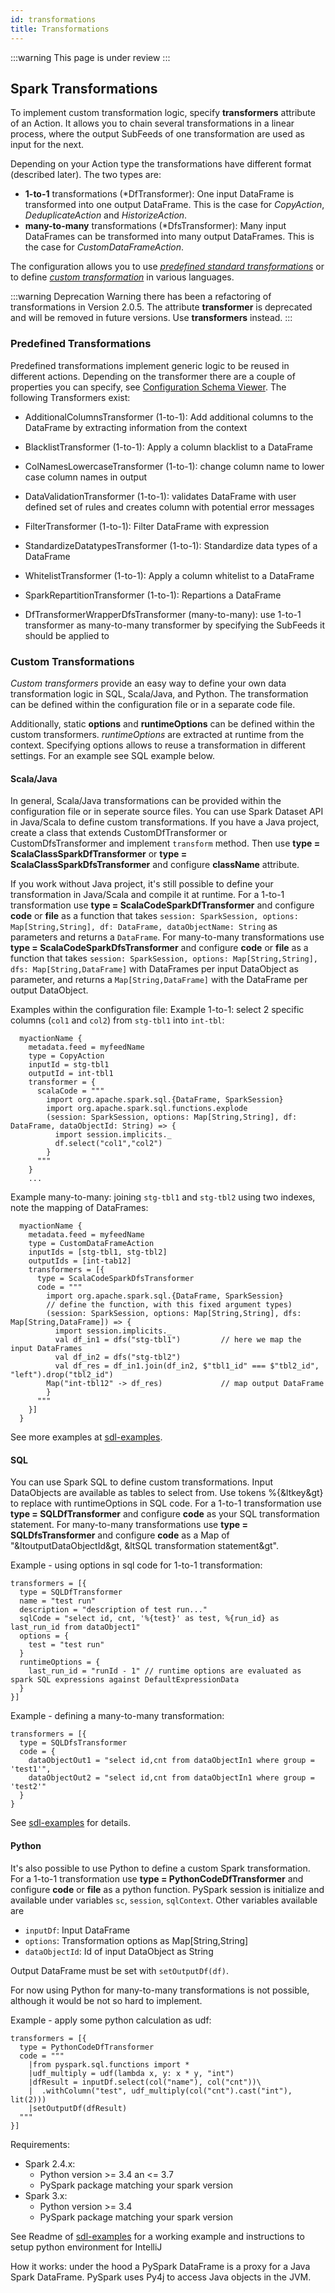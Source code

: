 ```yaml
---
id: transformations
title: Transformations
---
```


:::warning
This page is under review 
:::

## Spark Transformations
To implement custom transformation logic, specify **transformers** attribute of an Action. 
It allows you to chain several transformations in a linear process, where the output SubFeeds of one transformation are used as input for the next.

Depending on your Action type the transformations have different format (described later). The two types are:

* **1-to-1** transformations (\*DfTransformer): One input DataFrame is transformed into one output DataFrame. This is the case for *CopyAction*, *DeduplicateAction* and *HistorizeAction*.
* **many-to-many** transformations (\*DfsTransformer): Many input DataFrames can be transformed into many output DataFrames. This is the case for *CustomDataFrameAction*.

The configuration allows you to use [*predefined standard transformations*](#predefined-transformations) or to define [*custom transformation*](#custom-transformations) in various languages.

:::warning Deprecation Warning
 there has been a refactoring of transformations in Version 2.0.5. The attribute **transformer** is deprecated and will be removed in future versions. Use **transformers** instead.
:::


### Predefined Transformations
Predefined transformations implement generic logic to be reused in different actions. 
Depending on the transformer there are a couple of properties you can specify, see [Configuration Schema Viewer](../../JsonSchemaViewer).
The following Transformers exist:

* AdditionalColumnsTransformer (1-to-1): Add additional columns to the DataFrame by extracting information from the context
* BlacklistTransformer (1-to-1): Apply a column blacklist to a DataFrame
* ColNamesLowercaseTransformer (1-to-1): change column name to lower case column names in output
* DataValidationTransformer (1-to-1): validates DataFrame with user defined set of rules and creates column with potential error messages
* FilterTransformer (1-to-1): Filter DataFrame with expression
* StandardizeDatatypesTransformer (1-to-1): Standardize data types of a DataFrame
* WhitelistTransformer (1-to-1): Apply a column whitelist to a DataFrame
* SparkRepartitionTransformer (1-to-1): Repartions a DataFrame

* DfTransformerWrapperDfsTransformer (many-to-many): use 1-to-1 transformer as many-to-many transformer by specifying the SubFeeds it should be applied to
<!-- TODO show one example of an predefined transformation -->


### Custom Transformations
*Custom transformers* provide an easy way to define your own data transformation logic in SQL, Scala/Java, and Python.
The transformation can be defined within the configuration file or in a separate code file. 

Additionally, static **options** and **runtimeOptions** can be defined within the custom transformers. *runtimeOptions* are extracted at runtime from the context.
Specifying options allows to reuse a transformation in different settings. For an example see SQL example below.

#### Scala/Java
In general, Scala/Java transformations can be provided within the configuration file or in seperate source files. 
You can use Spark Dataset API in Java/Scala to define custom transformations.
If you have a Java project, create a class that extends CustomDfTransformer or CustomDfsTransformer and implement `transform` method.
Then use **type = ScalaClassSparkDfTransformer** or **type = ScalaClassSparkDfsTransformer** and configure **className** attribute.

If you work without Java project, it's still possible to define your transformation in Java/Scala and compile it at runtime.
For a 1-to-1 transformation use **type = ScalaCodeSparkDfTransformer** and configure **code** or **file** as a function that takes `session: SparkSession, options: Map[String,String], df: DataFrame, dataObjectName: String` as parameters and returns a `DataFrame`.
For many-to-many transformations use **type = ScalaCodeSparkDfsTransformer** and configure **code** or **file** as a function that takes `session: SparkSession, options: Map[String,String], dfs: Map[String,DataFrame]` with DataFrames per input DataObject as parameter, and returns a `Map[String,DataFrame]` with the DataFrame per output DataObject.

Examples within the configuration file:
Example 1-to-1: select 2 specific columns (`col1` and `col2`) from `stg-tbl1` into `int-tbl`:
```
  myactionName {
    metadata.feed = myfeedName
    type = CopyAction
    inputId = stg-tbl1
    outputId = int-tbl1
    transformer = {
      scalaCode = """
        import org.apache.spark.sql.{DataFrame, SparkSession}
        import org.apache.spark.sql.functions.explode
        (session: SparkSession, options: Map[String,String], df: DataFrame, dataObjectId: String) => {
          import session.implicits._
          df.select("col1","col2")
        }
      """
    }
    ...
```

Example many-to-many: joining `stg-tbl1` and `stg-tbl2` using two indexes, note the mapping of DataFrames:

```
  myactionName {
    metadata.feed = myfeedName
    type = CustomDataFrameAction
    inputIds = [stg-tbl1, stg-tbl2]
    outputIds = [int-tab12]
    transformers = [{
      type = ScalaCodeSparkDfsTransformer
      code = """
        import org.apache.spark.sql.{DataFrame, SparkSession}
        // define the function, with this fixed argument types)
        (session: SparkSession, options: Map[String,String], dfs: Map[String,DataFrame]) => {
          import session.implicits._
          val df_in1 = dfs("stg-tbl1")         // here we map the input DataFrames
          val df_in2 = dfs("stg-tbl2")
          val df_res = df_in1.join(df_in2, $"tbl1_id" === $"tbl2_id", "left").drop("tbl2_id")
        Map("int-tbl12" -> df_res)             // map output DataFrame
        }
      """
    }]
  }
```

See more examples at [sdl-examples](https://github.com/smart-data-lake/sdl-examples).

#### SQL
You can use Spark SQL to define custom transformations.
Input DataObjects are available as tables to select from. Use tokens %{&ltkey&gt} to replace with runtimeOptions in SQL code.
For a 1-to-1 transformation use **type = SQLDfTransformer** and configure **code** as your SQL transformation statement.
For many-to-many transformations use **type = SQLDfsTransformer** and configure **code** as a Map of "&ltoutputDataObjectId&gt, &ltSQL transformation statement&gt".

Example - using options in sql code for 1-to-1 transformation:
```
transformers = [{
  type = SQLDfTransformer
  name = "test run"
  description = "description of test run..."
  sqlCode = "select id, cnt, '%{test}' as test, %{run_id} as last_run_id from dataObject1"
  options = {
    test = "test run"
  }
  runtimeOptions = {
    last_run_id = "runId - 1" // runtime options are evaluated as spark SQL expressions against DefaultExpressionData
  }
}]
```

Example - defining a many-to-many transformation:
```
transformers = [{
  type = SQLDfsTransformer
  code = {
    dataObjectOut1 = "select id,cnt from dataObjectIn1 where group = 'test1'",
    dataObjectOut2 = "select id,cnt from dataObjectIn1 where group = 'test2'"
  }
}
```

See [sdl-examples](https://github.com/smart-data-lake/sdl-examples) for details.

#### Python
It's also possible to use Python to define a custom Spark transformation.
For a 1-to-1 transformation use **type = PythonCodeDfTransformer** and configure **code** or **file** as a python function.
PySpark session is initialize and available under variables `sc`, `session`, `sqlContext`.
Other variables available are
* `inputDf`: Input DataFrame
* `options`: Transformation options as Map[String,String]
* `dataObjectId`: Id of input DataObject as String

Output DataFrame must be set with `setOutputDf(df)`.

For now using Python for many-to-many transformations is not possible, although it would be not so hard to implement.

Example - apply some python calculation as udf:
```
transformers = [{
  type = PythonCodeDfTransformer 
  code = """
    |from pyspark.sql.functions import *
    |udf_multiply = udf(lambda x, y: x * y, "int")
    |dfResult = inputDf.select(col("name"), col("cnt"))\
    |  .withColumn("test", udf_multiply(col("cnt").cast("int"), lit(2)))
    |setOutputDf(dfResult)
  """
}]
```

Requirements:
* Spark 2.4.x:
    * Python version >= 3.4 an <= 3.7
    * PySpark package matching your spark version
* Spark 3.x:
    * Python version >= 3.4
    * PySpark package matching your spark version

See Readme of [sdl-examples](https://github.com/smart-data-lake/sdl-examples) for a working example and instructions to setup python environment for IntelliJ

How it works: under the hood a PySpark DataFrame is a proxy for a Java Spark DataFrame. PySpark uses Py4j to access Java objects in the JVM.

